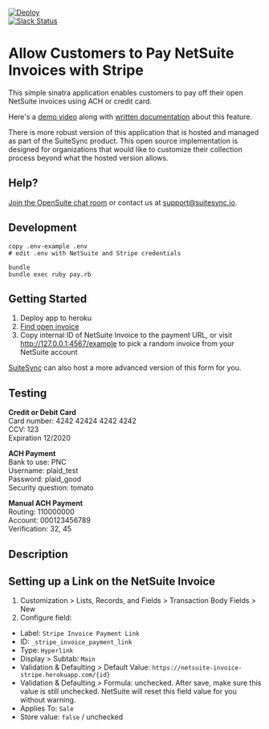 [![Deploy](https://www.herokucdn.com/deploy/button.svg)](https://heroku.com/deploy)  
[![Slack Status](https://opensuite-slackin.herokuapp.com/badge.svg)](http://opensuite-slackin.herokuapp.com)  

# Allow Customers to Pay NetSuite Invoices with Stripe

This simple sinatra application enables customers to pay off their open NetSuite invoices using ACH or credit card.

Here's a [demo video](http://recordit.co/gzY1JCsE5w) along with [written documentation](https://dashboard.suitesync.io/docs/b2b-payments) about this feature.

There is more robust version of this application that is hosted and managed as part of the SuiteSync product. This open source implementation is designed for organizations that would like to customize their collection process beyond what the hosted version allows.

## Help?

[Join the OpenSuite chat room](http://opensuite-slackin.herokuapp.com/) or contact us at support@suitesync.io.

## Development

```
copy .env-example .env
# edit .env with NetSuite and Stripe credentials

bundle
bundle exec ruby pay.rb
```

## Getting Started

1. Deploy app to heroku
2. [Find open invoice](https://system.na1.netsuite.com/app/accounting/transactions/transactionlist.nl?searchtype=Transaction&searchid=-2100&Transaction_TYPE=CustInvc
)
3. Copy internal ID of NetSuite Invoice to the payment URL, or visit http://127.0.0.1:4567/example to pick a random invoice from your NetSuite account

[SuiteSync](http://SuiteSync.io) can also host a more advanced version of this form for you.

## Testing

**Credit or Debit Card**  
Card number: 4242 42424 4242 4242  
CCV: 123  
Expiration 12/2020  

**ACH Payment**  
Bank to use: PNC  
Username: plaid_test  
Password: plaid_good  
Security question: tomato  

**Manual ACH Payment**  
Routing: 110000000  
Account: 000123456789  
Verification: 32, 45

## Description

## Setting up a Link on the NetSuite Invoice

1. Customization > Lists, Records, and Fields > Transaction Body Fields > New
2. Configure field:
  * Label: `Stripe Invoice Payment Link`
  * ID: `_stripe_invoice_payment_link`
  * Type: `Hyperlink`
  * Display > Subtab: `Main`
  * Validation & Defaulting > Default Value: `https://netsuite-invoice-stripe.herokuapp.com/{id}`
  * Validation & Defaulting > Formula: unchecked. After save, make sure this value is still unchecked. NetSuite will reset this field value for you without warning.
  * Applies To: `Sale`
  * Store value: `false` / unchecked
